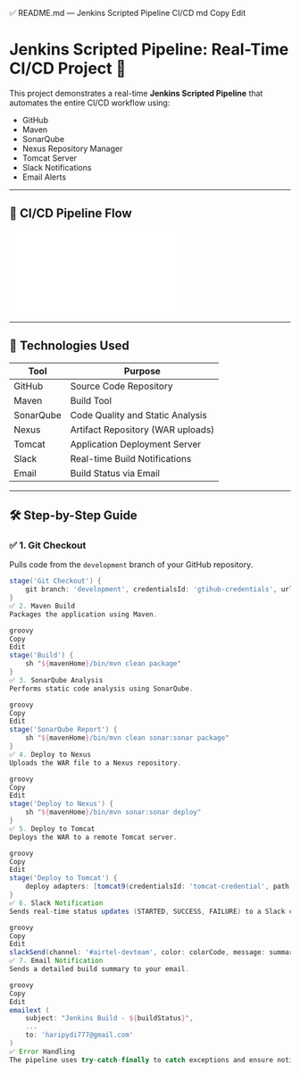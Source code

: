 ✅ README.md — Jenkins Scripted Pipeline CI/CD
md
Copy
Edit
# Jenkins Scripted Pipeline: Real-Time CI/CD Project 🚀

This project demonstrates a real-time **Jenkins Scripted Pipeline** that automates the entire CI/CD workflow using:

- GitHub
- Maven
- SonarQube
- Nexus Repository Manager
- Tomcat Server
- Slack Notifications
- Email Alerts

---

## 🧭 CI/CD Pipeline Flow

![CI/CD Flow](../CI-CD.arch.md)

---

## 🧱 Technologies Used

| Tool         | Purpose                            |
|--------------|-------------------------------------|
| GitHub       | Source Code Repository              |
| Maven        | Build Tool                          |
| SonarQube    | Code Quality and Static Analysis    |
| Nexus        | Artifact Repository (WAR uploads)   |
| Tomcat       | Application Deployment Server       |
| Slack        | Real-time Build Notifications       |
| Email        | Build Status via Email              |

---

## 🛠️ Step-by-Step Guide

### ✅ 1. Git Checkout

Pulls code from the `development` branch of your GitHub repository.

```groovy
stage('Git Checkout') {
    git branch: 'development', credentialsId: 'gtihub-credentials', url: 'https://github.com/HarikrishnaPydi/Maven-Web-Project.git'
}
✅ 2. Maven Build
Packages the application using Maven.

groovy
Copy
Edit
stage('Build') {
    sh "${mavenHome}/bin/mvn clean package"
}
✅ 3. SonarQube Analysis
Performs static code analysis using SonarQube.

groovy
Copy
Edit
stage('SonarQube Report') {
    sh "${mavenHome}/bin/mvn clean sonar:sonar package"
}
✅ 4. Deploy to Nexus
Uploads the WAR file to a Nexus repository.

groovy
Copy
Edit
stage('Deploy to Nexus') {
    sh "${mavenHome}/bin/mvn sonar:sonar deploy"
}
✅ 5. Deploy to Tomcat
Deploys the WAR to a remote Tomcat server.

groovy
Copy
Edit
stage('Deploy to Tomcat') {
    deploy adapters: [tomcat9(credentialsId: 'tomcat-credential', path: '', url: 'http://54.160.187.51:8080/')], contextPath: null, war: '**/maven-web-application.war'
}
✅ 6. Slack Notification
Sends real-time status updates (STARTED, SUCCESS, FAILURE) to a Slack channel.

groovy
Copy
Edit
slackSend(channel: '#airtel-devteam', color: colorCode, message: summary)
✅ 7. Email Notification
Sends a detailed build summary to your email.

groovy
Copy
Edit
emailext (
    subject: "Jenkins Build - ${buildStatus}",
    ...
    to: 'haripydi777@gmail.com'
)
✅ Error Handling
The pipeline uses try-catch-finally to catch exceptions and ensure notifications are always sent.


